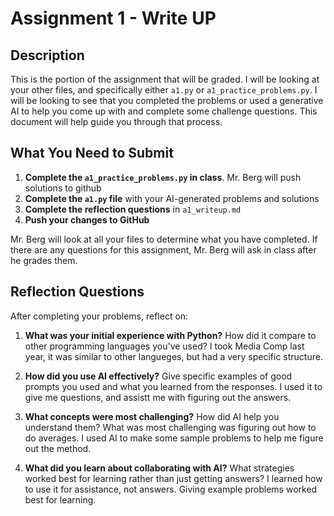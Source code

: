 # Assignment 1 - Write UP

## Description
This is the portion of the assignment that will be graded.  I will be looking at your other files, and specifically either `a1.py` or `a1_practice_problems.py`.  I will be looking to see that you completed the problems or used a generative AI to help you come up with and complete some challenge questions.  This document will help guide you through that process.

## What You Need to Submit
1. **Complete the `a1_practice_problems.py` in class**.  Mr. Berg will push solutions to github
2. **Complete the `a1.py` file** with your AI-generated problems and solutions
3. **Complete the reflection questions** in `a1_writeup.md`
4. **Push your changes to GitHub**

Mr. Berg will look at all your files to determine what you have completed.  If there are any questions for this assignment, Mr. Berg will ask in class after he grades them.


## Reflection Questions

After completing your problems, reflect on:

1. **What was your initial experience with Python?** How did it compare to other programming languages you've used?
I took Media Comp last year, it was similar to other langueges, but had a very specific structure.

2. **How did you use AI effectively?** Give specific examples of good prompts you used and what you learned from the responses.
I used it to give me questions, and assistt me with figuring out the answers.
3. **What concepts were most challenging?** How did AI help you understand them?
What was most challenging was figuring out how to do averages. I used AI to make some sample problems to help me figure out the method.
4. **What did you learn about collaborating with AI?** What strategies worked best for learning rather than just getting answers?
I learned how to use it for assistance, not answers. Giving example problems worked best for learning.
